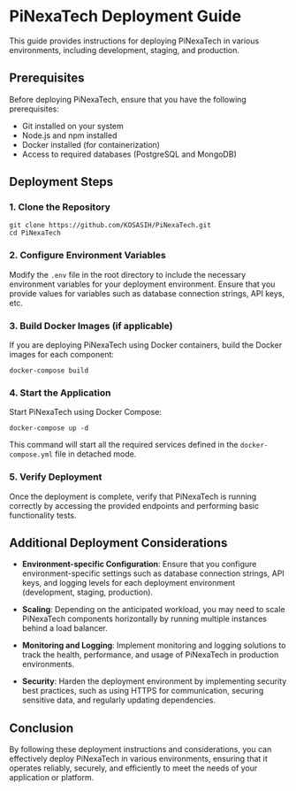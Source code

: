 # PiNexaTech Deployment Guide

This guide provides instructions for deploying PiNexaTech in various environments, including development, staging, and production.

## Prerequisites

Before deploying PiNexaTech, ensure that you have the following prerequisites:

- Git installed on your system
- Node.js and npm installed
- Docker installed (for containerization)
- Access to required databases (PostgreSQL and MongoDB)

## Deployment Steps

### 1. Clone the Repository

```
git clone https://github.com/KOSASIH/PiNexaTech.git
cd PiNexaTech
```

### 2. Configure Environment Variables

Modify the `.env` file in the root directory to include the necessary environment variables for your deployment environment. Ensure that you provide values for variables such as database connection strings, API keys, etc.

### 3. Build Docker Images (if applicable)

If you are deploying PiNexaTech using Docker containers, build the Docker images for each component:

```
docker-compose build
```

### 4. Start the Application

Start PiNexaTech using Docker Compose:

```
docker-compose up -d
```

This command will start all the required services defined in the `docker-compose.yml` file in detached mode.

### 5. Verify Deployment

Once the deployment is complete, verify that PiNexaTech is running correctly by accessing the provided endpoints and performing basic functionality tests.

## Additional Deployment Considerations

- **Environment-specific Configuration**: Ensure that you configure environment-specific settings such as database connection strings, API keys, and logging levels for each deployment environment (development, staging, production).

- **Scaling**: Depending on the anticipated workload, you may need to scale PiNexaTech components horizontally by running multiple instances behind a load balancer.

- **Monitoring and Logging**: Implement monitoring and logging solutions to track the health, performance, and usage of PiNexaTech in production environments.

- **Security**: Harden the deployment environment by implementing security best practices, such as using HTTPS for communication, securing sensitive data, and regularly updating dependencies.

## Conclusion

By following these deployment instructions and considerations, you can effectively deploy PiNexaTech in various environments, ensuring that it operates reliably, securely, and efficiently to meet the needs of your application or platform.
